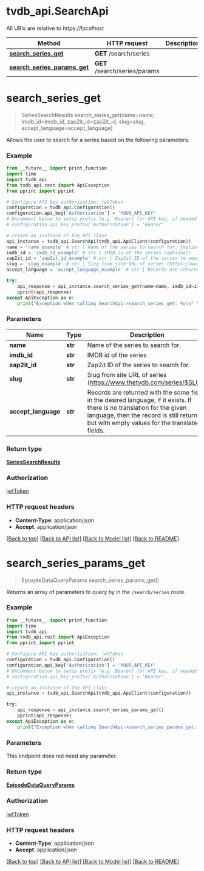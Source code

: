 # tvdb_api.SearchApi

All URIs are relative to *https://localhost*

Method | HTTP request | Description
------------- | ------------- | -------------
[**search_series_get**](SearchApi.md#search_series_get) | **GET** /search/series | 
[**search_series_params_get**](SearchApi.md#search_series_params_get) | **GET** /search/series/params | 


# **search_series_get**
> SeriesSearchResults search_series_get(name=name, imdb_id=imdb_id, zap2it_id=zap2it_id, slug=slug, accept_language=accept_language)



Allows the user to search for a series based on the following parameters.

### Example
```python
from __future__ import print_function
import time
import tvdb_api
from tvdb_api.rest import ApiException
from pprint import pprint

# Configure API key authorization: jwtToken
configuration = tvdb_api.Configuration()
configuration.api_key['Authorization'] = 'YOUR_API_KEY'
# Uncomment below to setup prefix (e.g. Bearer) for API key, if needed
# configuration.api_key_prefix['Authorization'] = 'Bearer'

# create an instance of the API class
api_instance = tvdb_api.SearchApi(tvdb_api.ApiClient(configuration))
name = 'name_example' # str | Name of the series to search for. (optional)
imdb_id = 'imdb_id_example' # str | IMDB id of the series (optional)
zap2it_id = 'zap2it_id_example' # str | Zap2it ID of the series to search for. (optional)
slug = 'slug_example' # str | Slug from site URL of series (https://www.thetvdb.com/series/$SLUG) (optional)
accept_language = 'accept_language_example' # str | Records are returned with the some fields in the desired language, if it exists. If there is no translation for the given language, then the record is still returned but with empty values for the translated fields. (optional)

try:
    api_response = api_instance.search_series_get(name=name, imdb_id=imdb_id, zap2it_id=zap2it_id, slug=slug, accept_language=accept_language)
    pprint(api_response)
except ApiException as e:
    print("Exception when calling SearchApi->search_series_get: %s\n" % e)
```

### Parameters

Name | Type | Description  | Notes
------------- | ------------- | ------------- | -------------
 **name** | **str**| Name of the series to search for. | [optional] 
 **imdb_id** | **str**| IMDB id of the series | [optional] 
 **zap2it_id** | **str**| Zap2it ID of the series to search for. | [optional] 
 **slug** | **str**| Slug from site URL of series (https://www.thetvdb.com/series/$SLUG) | [optional] 
 **accept_language** | **str**| Records are returned with the some fields in the desired language, if it exists. If there is no translation for the given language, then the record is still returned but with empty values for the translated fields. | [optional] 

### Return type

[**SeriesSearchResults**](SeriesSearchResults.md)

### Authorization

[jwtToken](../README.md#jwtToken)

### HTTP request headers

 - **Content-Type**: application/json
 - **Accept**: application/json

[[Back to top]](#) [[Back to API list]](../README.md#documentation-for-api-endpoints) [[Back to Model list]](../README.md#documentation-for-models) [[Back to README]](../README.md)

# **search_series_params_get**
> EpisodeDataQueryParams search_series_params_get()



Returns an array of parameters to query by in the `/search/series` route.

### Example
```python
from __future__ import print_function
import time
import tvdb_api
from tvdb_api.rest import ApiException
from pprint import pprint

# Configure API key authorization: jwtToken
configuration = tvdb_api.Configuration()
configuration.api_key['Authorization'] = 'YOUR_API_KEY'
# Uncomment below to setup prefix (e.g. Bearer) for API key, if needed
# configuration.api_key_prefix['Authorization'] = 'Bearer'

# create an instance of the API class
api_instance = tvdb_api.SearchApi(tvdb_api.ApiClient(configuration))

try:
    api_response = api_instance.search_series_params_get()
    pprint(api_response)
except ApiException as e:
    print("Exception when calling SearchApi->search_series_params_get: %s\n" % e)
```

### Parameters
This endpoint does not need any parameter.

### Return type

[**EpisodeDataQueryParams**](EpisodeDataQueryParams.md)

### Authorization

[jwtToken](../README.md#jwtToken)

### HTTP request headers

 - **Content-Type**: application/json
 - **Accept**: application/json

[[Back to top]](#) [[Back to API list]](../README.md#documentation-for-api-endpoints) [[Back to Model list]](../README.md#documentation-for-models) [[Back to README]](../README.md)

